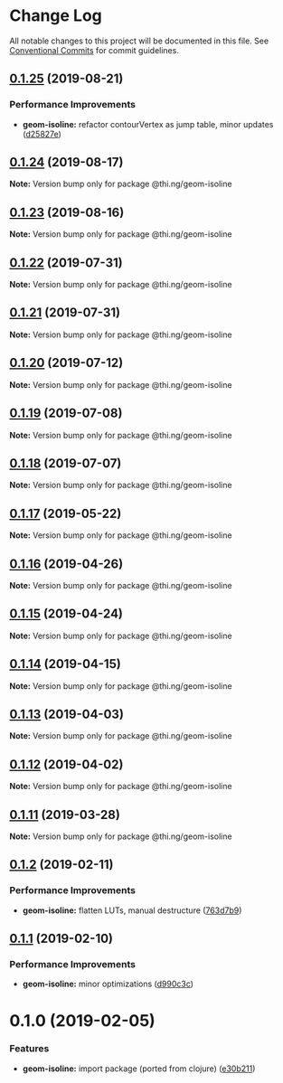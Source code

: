 # Change Log

All notable changes to this project will be documented in this file.
See [Conventional Commits](https://conventionalcommits.org) for commit guidelines.

## [0.1.25](https://github.com/thi-ng/umbrella/compare/@thi.ng/geom-isoline@0.1.24...@thi.ng/geom-isoline@0.1.25) (2019-08-21)


### Performance Improvements

* **geom-isoline:** refactor contourVertex as jump table, minor updates ([d25827e](https://github.com/thi-ng/umbrella/commit/d25827e))





## [0.1.24](https://github.com/thi-ng/umbrella/compare/@thi.ng/geom-isoline@0.1.23...@thi.ng/geom-isoline@0.1.24) (2019-08-17)

**Note:** Version bump only for package @thi.ng/geom-isoline





## [0.1.23](https://github.com/thi-ng/umbrella/compare/@thi.ng/geom-isoline@0.1.22...@thi.ng/geom-isoline@0.1.23) (2019-08-16)

**Note:** Version bump only for package @thi.ng/geom-isoline





## [0.1.22](https://github.com/thi-ng/umbrella/compare/@thi.ng/geom-isoline@0.1.21...@thi.ng/geom-isoline@0.1.22) (2019-07-31)

**Note:** Version bump only for package @thi.ng/geom-isoline





## [0.1.21](https://github.com/thi-ng/umbrella/compare/@thi.ng/geom-isoline@0.1.20...@thi.ng/geom-isoline@0.1.21) (2019-07-31)

**Note:** Version bump only for package @thi.ng/geom-isoline





## [0.1.20](https://github.com/thi-ng/umbrella/compare/@thi.ng/geom-isoline@0.1.19...@thi.ng/geom-isoline@0.1.20) (2019-07-12)

**Note:** Version bump only for package @thi.ng/geom-isoline





## [0.1.19](https://github.com/thi-ng/umbrella/compare/@thi.ng/geom-isoline@0.1.18...@thi.ng/geom-isoline@0.1.19) (2019-07-08)

**Note:** Version bump only for package @thi.ng/geom-isoline





## [0.1.18](https://github.com/thi-ng/umbrella/compare/@thi.ng/geom-isoline@0.1.17...@thi.ng/geom-isoline@0.1.18) (2019-07-07)

**Note:** Version bump only for package @thi.ng/geom-isoline





## [0.1.17](https://github.com/thi-ng/umbrella/compare/@thi.ng/geom-isoline@0.1.16...@thi.ng/geom-isoline@0.1.17) (2019-05-22)

**Note:** Version bump only for package @thi.ng/geom-isoline





## [0.1.16](https://github.com/thi-ng/umbrella/compare/@thi.ng/geom-isoline@0.1.15...@thi.ng/geom-isoline@0.1.16) (2019-04-26)

**Note:** Version bump only for package @thi.ng/geom-isoline





## [0.1.15](https://github.com/thi-ng/umbrella/compare/@thi.ng/geom-isoline@0.1.14...@thi.ng/geom-isoline@0.1.15) (2019-04-24)

**Note:** Version bump only for package @thi.ng/geom-isoline





## [0.1.14](https://github.com/thi-ng/umbrella/compare/@thi.ng/geom-isoline@0.1.13...@thi.ng/geom-isoline@0.1.14) (2019-04-15)

**Note:** Version bump only for package @thi.ng/geom-isoline





## [0.1.13](https://github.com/thi-ng/umbrella/compare/@thi.ng/geom-isoline@0.1.12...@thi.ng/geom-isoline@0.1.13) (2019-04-03)

**Note:** Version bump only for package @thi.ng/geom-isoline





## [0.1.12](https://github.com/thi-ng/umbrella/compare/@thi.ng/geom-isoline@0.1.11...@thi.ng/geom-isoline@0.1.12) (2019-04-02)

**Note:** Version bump only for package @thi.ng/geom-isoline





## [0.1.11](https://github.com/thi-ng/umbrella/compare/@thi.ng/geom-isoline@0.1.10...@thi.ng/geom-isoline@0.1.11) (2019-03-28)

**Note:** Version bump only for package @thi.ng/geom-isoline







## [0.1.2](https://github.com/thi-ng/umbrella/compare/@thi.ng/geom-isoline@0.1.1...@thi.ng/geom-isoline@0.1.2) (2019-02-11)


### Performance Improvements

* **geom-isoline:** flatten LUTs, manual destructure ([763d7b9](https://github.com/thi-ng/umbrella/commit/763d7b9))



## [0.1.1](https://github.com/thi-ng/umbrella/compare/@thi.ng/geom-isoline@0.1.0...@thi.ng/geom-isoline@0.1.1) (2019-02-10)


### Performance Improvements

* **geom-isoline:** minor optimizations ([d990c3c](https://github.com/thi-ng/umbrella/commit/d990c3c))





# 0.1.0 (2019-02-05)


### Features

* **geom-isoline:** import package (ported from clojure) ([e30b211](https://github.com/thi-ng/umbrella/commit/e30b211))
